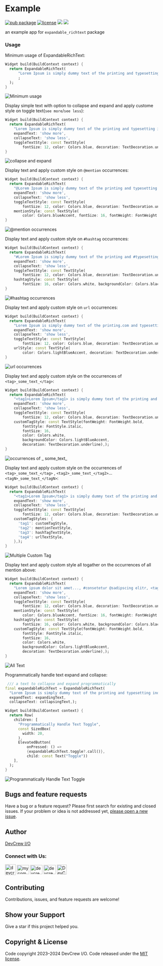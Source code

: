 # Example

[![pub package](https://img.shields.io/pub/v/expandable_richtext.svg)](https://pub.dev/packages/expandable_rich_text)
[![license](https://img.shields.io/badge/license-MIT-green)](https://github.com/DevCrew-io/expandable-richtext/blob/main/LICENSE)
![](https://img.shields.io/badge/Code-Dart-informational?style=flat&logo=dart&color=29B1EE)
![](https://img.shields.io/badge/Code-Flutter-informational?style=flat&logo=flutter&color=0C459C)

an example app for `expandable_richtext` package

### Usage

Minimum usage of ExpandableRichText:

```dart
Widget build(BuildContext context) {
  return ExpandableRichText(
      "Lorem Ipsum is simply dummy text of the printing and typesetting industry. Lorem Ipsum has been the industry's standard dummy text ever since the 1500s, when an unknown printer took a galley of type and scrambled it to make a type specimen book. It has survived not only five centuries, but also the leap into electronic typesetting, remaining essentially unchanged. It was popularised in the 1960s with the release of Letraset sheets containing Lorem Ipsum passages, and more recently with desktop publishing software like Aldus PageMaker including versions of Lorem Ipsum."
      ;
  );
}
```

![Minimum usage](https://user-images.githubusercontent.com/85495993/226588005-a2ab73b9-b91d-4367-bf30-f95fe879e33e.png)

Display simple text with option to collapse and expand and apply custome style on toggle
text(`see more`/`see less`):

```dart
Widget build(BuildContext context) {
  return ExpandableRichText(
    "Lorem Ipsum is simply dummy text of the printing and typesetting industry. Lorem Ipsum has been the industry's standard dummy text ever since the 1500s, when an unknown printer took a galley of type and scrambled it to make a type specimen book. It has survived not only five centuries, but also the leap into electronic typesetting, remaining essentially unchanged.",
    expandText: 'show more',
    collapseText: 'show less',
    toggleTextStyle: const TextStyle(
        fontSize: 12, color: Colors.blue, decoration: TextDecoration.underline),);
}
```

![collapse and expand](https://user-images.githubusercontent.com/85495993/226588912-9f6ffdea-c681-4c15-a895-321b7506dc40.png)

Display text and apply custom style on `@mention` occurrences:

```dart
Widget build(BuildContext context) {
  return ExpandableRichText(
    "@Lorem Ipsum is simply dummy text of the printing and typesetting @industry. Lorem Ipsum has been the industry's standard dummy text ever since the 1500s, when an @unknown printer took a galley of type and scrambled it to make a type @specimen book.",
    expandText: 'show more',
    collapseText: 'show less',
    toggleTextStyle: const TextStyle(
        fontSize: 12, color: Colors.blue, decoration: TextDecoration.underline),
    mentionStyle: const TextStyle(
        color: Colors.blueAccent, fontSize: 16, fontWeight: FontWeight.bold),);
}
```

![@mention occurrences](https://user-images.githubusercontent.com/85495993/226590084-c7dac6b3-880d-40c0-8bfc-93233a7aab2f.png)

Display text and apply custom style on `#hashtag` occurrences:

```dart
Widget build(BuildContext context) {
  return ExpandableRichText(
    "#Lorem Ipsum is simply dummy text of the printing and #typesetting industry. Lorem Ipsum has been the industry's standard dummy text ever since the #1500s, when an unknown printer took a galley of type and scrambled it to make a type #specimen book.",
    expandText: 'show more',
    collapseText: 'show less',
    toggleTextStyle: const TextStyle(
        fontSize: 12, color: Colors.blue, decoration: TextDecoration.underline),
    hashtagStyle: const TextStyle(
        fontSize: 16, color: Colors.white, backgroundColor: Colors.black87),);
}
```

![#hashtag occurrences](https://user-images.githubusercontent.com/85495993/226593183-072c2a69-34dd-42f3-bf9a-a876f9339c94.png)

Display text and apply custom style on `url` occurrences:

```dart
Widget build(BuildContext context) {
  return ExpandableRichText(
    "Lorem Ipsum is simply dummy text of the printing.com and typesetting industry. Lorem Ipsum has been the industry's standard dummy text ever since the 1500s, when an unknown printer took a www.galley.com of type and scrambled.com it to make a type specimen book.",
    expandText: 'show more',
    collapseText: 'show less',
    toggleTextStyle: const TextStyle(
        fontSize: 12, color: Colors.blue, decoration: TextDecoration.underline),
    urlStyle: const TextStyle(
        color: Colors.lightBlueAccent, decoration: TextDecoration.underline),);
}
```

![url occurrences](https://user-images.githubusercontent.com/85495993/226593465-ea2806f4-f4d4-45e4-b45f-8b5cb2b886ba.png)

Display text and apply custom style on the occurrences of `<tag>_some_text_</tag>`:

```dart
Widget build(BuildContext context) {
  return ExpandableRichText(
    "<tag1>Lorem Ipsum</tag1> is simply dummy text of the printing and typesetting <tag2>industry</tag2>. <tag1>Lorem Ipsum</tag1> has been the <tag2>industry's standard</tag2> dummy text ever since the 1500s, when an unknown printer took a galley of type and scrambled it to make a type specimen book.",
    expandText: 'show more',
    collapseText: 'show less',
    toggleTextStyle: const TextStyle(
        fontSize: 12, color: Colors.blue, decoration: TextDecoration.underline),
    customTagStyle: const TextStyle(fontWeight: FontWeight.bold,
        fontStyle: FontStyle.italic,
        fontSize: 16,
        color: Colors.white,
        backgroundColor: Colors.lightBlueAccent,
        decoration: TextDecoration.underline),);
}
```

![occurrences of <tag>_
some_text_</tag>](https://user-images.githubusercontent.com/85495993/226593777-c74b0c28-c287-494e-8470-87d2a6216f59.png)

Display text and apply custom style on the occurrences of `<tag>_some_text_</tag>`
, `<tag2>_some_text_</tag2>`...`<tagN>_some_text_</tagN>`:

```dart
Widget build(BuildContext context) {
  return ExpandableRichText(
    "<tag1>Lorem Ipsum</tag1> is simply dummy text of the printing and typesetting <tag2>industry</tag2>. <tag1>Lorem Ipsum</tag1> has been the <tag2>industry's standard</tag2> dummy text ever since the 1500s, when an unknown printer took a galley of type and scrambled it to make a type specimen book.",
    expandText: 'show more',
    collapseText: 'show less',
    toggleTextStyle: const TextStyle(
        fontSize: 12, color: Colors.blue, decoration: TextDecoration.underline),
    customTagStyles: {
      'tag1': customTagStyle,
      'tag2': mentionTextStyle,
      'tag3': hashTagTextStyle,
      'tag4': urlTextStyle,
    },);
}
```

![Multiple Custom Tag](https://user-images.githubusercontent.com/85495993/226594498-a4b976f2-cdad-499c-b351-e1607a9e8ed6.png)

Display text and apply custom style all togather on the occurrences of all mention above:

```dart
Widget build(BuildContext context) {
  return ExpandableRichText(
    "Lorem ipsum dolor sit amet..., #consetetur @sadipscing elitr, <tag1>I am Admin1</tag1> tempor invidunt ut labore et dolore magna aliquyam erat, sed diam voluptua. <tag2>I am employee1</tag2> At vero eos et accusam et justo duo dolores et ea rebum Stet clita kasd gubergren, no sea takimata sanctus est Lorem ipsum www.galley.com dolor sit amet.",
    expandText: 'show more',
    collapseText: 'show less',
    toggleTextStyle: const TextStyle(
        fontSize: 12, color: Colors.blue, decoration: TextDecoration.underline),
    mentionStyle: const TextStyle(
        color: Colors.blueAccent, fontSize: 16, fontWeight: FontWeight.bold),
    hashtagStyle: const TextStyle(
        fontSize: 16, color: Colors.white, backgroundColor: Colors.black87),
    customTagStyle: const TextStyle(fontWeight: FontWeight.bold,
        fontStyle: FontStyle.italic,
        fontSize: 16,
        color: Colors.white,
        backgroundColor: Colors.lightBlueAccent,
        decoration: TextDecoration.underline),);
}
```

![All Text](https://user-images.githubusercontent.com/85495993/226594747-6d0927cf-7889-4d4f-9601-f3532f5c56be.png)

Programmatically handle text expand and collapse:

```dart
 /// a text to collapse and expand programmatically
final expandableRichText = ExpandableRichText(
  "Lorem Ipsum is simply dummy text of the printing and typesetting industry. Lorem Ipsum has been the industry's standard dummy text ever since the 1500s, when an unknown printer took a galley of type and scrambled it to make a type specimen book. It has survived not only five centuries, but also the leap into electronic typesetting, remaining essentially unchanged.",
  expandText: expandingText,
  collapseText: collapsingText,);

Widget build(BuildContext context) {
  return Row(
    children: [
      "Programmatically Handle Text Toggle",
      const SizedBox(
        width: 20,
      ),
      ElevatedButton(
          onPressed: () =>
          {expandableRichText.toggle?.call()},
          child: const Text("Toggle"))
    ],
  );
}
```

![Programmatically Handle Text Toggle](https://user-images.githubusercontent.com/85495993/226595120-29d45f7c-34d5-49fb-b07f-8d5fd0e46fd1.png)

## Bugs and feature requests

Have a bug or a feature request? Please first search for existing and closed issues. If your problem
or idea is not addressed
yet, [please open a new issue](https://github.com/DevCrew-io/expandable-richtext/issues/new).

## Author

[DevCrew I/O](https://devcrew.io/)
<h3 align=“left”>Connect with Us:</h3>
<p align="left">
<a href="https://devcrew.io" target="blank"><img align="center" src="https://devcrew.io/wp-content/uploads/2022/09/logo.svg" alt="devcrew.io" height="35" width="35" /></a>
<a href="https://www.linkedin.com/company/devcrew-io/mycompany/" target="blank"><img align="center" src="https://raw.githubusercontent.com/rahuldkjain/github-profile-readme-generator/master/src/images/icons/Social/linked-in-alt.svg" alt="mycompany" height="30" width="40" /></a>
<a href="https://www.facebook.com/devcrew.io" target="blank"><img align="center" src="https://raw.githubusercontent.com/rahuldkjain/github-profile-readme-generator/master/src/images/icons/Social/facebook.svg" alt="devcrew.io" height="30" width="40" /></a>
<a href="https://www.instagram.com/devcrew.io" target="blank"><img align="center" src="https://raw.githubusercontent.com/rahuldkjain/github-profile-readme-generator/master/src/images/icons/Social/instagram.svg" alt="devcrew.io" height="30" width="40" /></a>
<a href="https://github.com/DevCrew-io" target="blank"><img align="center" src="https://cdn-icons-png.flaticon.com/512/733/733553.png" alt="DevCrew-io" height="32" width="32" /></a>
</p>

## Contributing

Contributions, issues, and feature requests are welcome!

## Show your Support

Give a star if this project helped you.

## Copyright & License

Code copyright 2023–2024 DevCrew I/O. Code released under
the [MIT license](https://github.com/DevCrew-io/expandable-richtext/blob/main/LICENSE).